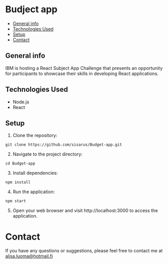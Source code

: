 # Budject app

* [General info](#general-info)
* [Technologies Used](#technologies-used)
* [Setup](#setup)
* [Contact](#contact)

## General info

IBM is hosting a React Subject App Challenge that presents an opportunity for participants to showcase their skills in developing React applications.

## Technologies Used

- Node.js
- React

## Setup

1. Clone the repository:

```
git clone https://github.com/sisarus/Budget-app.git
```

2. Navigate to the project directory:
```
cd Budget-app
```

3. Install dependencies:
```
npm install
```

4. Run the application:
```
npm start
```
5. Open your web browser and visit http://localhost:3000 to access the application.

# Contact
If you have any questions or suggestions, please feel free to contact me at alisa.luoma@hotmail.fi
